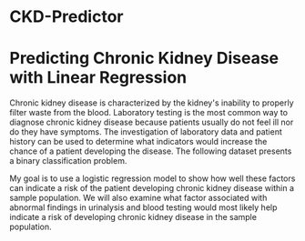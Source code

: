 # CKD-Predictor

# Predicting Chronic Kidney Disease with Linear Regression
Chronic kidney disease is characterized by the kidney's inability to properly filter waste from the blood. Laboratory testing is the most common way to diagnose chronic kidney disease because patients usually do not feel ill nor do they have symptoms. The investigation of laboratory data and patient history can be used to determine what indicators would increase the chance of a patient developing the disease. The following dataset presents a binary classification problem.

My goal is to use a logistic regression model to show how well these factors can indicate a risk of the patient developing chronic kidney disease within a sample population. We will also examine what factor associated with abnormal findings in urinalysis and blood testing would most likely help indicate a risk of developing chronic kidney disease in the sample population.
